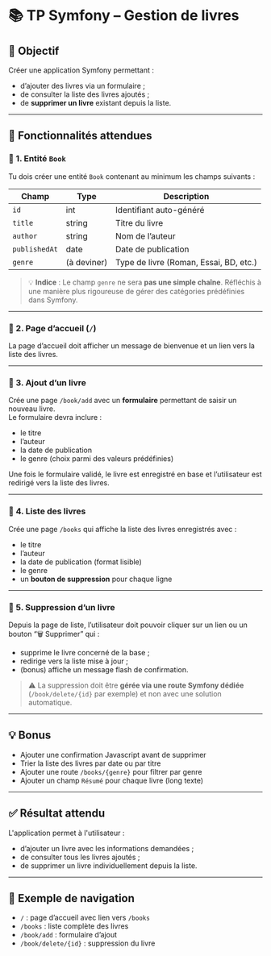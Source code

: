 # 📚 TP Symfony – Gestion de livres

## 🎯 Objectif

Créer une application Symfony permettant :

- d’ajouter des livres via un formulaire ;
- de consulter la liste des livres ajoutés ;
- de **supprimer un livre** existant depuis la liste.

---

## 📌 Fonctionnalités attendues

### 🔹 1. Entité `Book`

Tu dois créer une entité `Book` contenant au minimum les champs suivants :

| Champ       | Type     | Description                                |
|-------------|----------|--------------------------------------------|
| `id`        | int      | Identifiant auto-généré                    |
| `title`     | string   | Titre du livre                             |
| `author`    | string   | Nom de l’auteur                            |
| `publishedAt` | date   | Date de publication                        |
| `genre`     | (à deviner) | Type de livre (Roman, Essai, BD, etc.)     |

> 💡 **Indice** : Le champ `genre` ne sera **pas une simple chaîne**. Réfléchis à une manière plus rigoureuse de gérer des catégories prédéfinies dans Symfony.

---

### 🔹 2. Page d’accueil (`/`)

La page d’accueil doit afficher un message de bienvenue et un lien vers la liste des livres.

---

### 🔹 3. Ajout d’un livre

Crée une page `/book/add` avec un **formulaire** permettant de saisir un nouveau livre.  
Le formulaire devra inclure :

- le titre
- l’auteur
- la date de publication
- le genre (choix parmi des valeurs prédéfinies)

Une fois le formulaire validé, le livre est enregistré en base et l’utilisateur est redirigé vers la liste des livres.

---

### 🔹 4. Liste des livres

Crée une page `/books` qui affiche la liste des livres enregistrés avec :

- le titre
- l’auteur
- la date de publication (format lisible)
- le genre
- un **bouton de suppression** pour chaque ligne

---

### 🔹 5. Suppression d’un livre

Depuis la page de liste, l’utilisateur doit pouvoir cliquer sur un lien ou un bouton “🗑 Supprimer” qui :

- supprime le livre concerné de la base ;
- redirige vers la liste mise à jour ;
- (bonus) affiche un message flash de confirmation.

> ⚠️ La suppression doit être **gérée via une route Symfony dédiée** (`/book/delete/{id}` par exemple) et non avec une solution automatique.

---

## 💡 Bonus

- Ajouter une confirmation Javascript avant de supprimer
- Trier la liste des livres par date ou par titre
- Ajouter une route `/books/{genre}` pour filtrer par genre
- Ajouter un champ `Résumé` pour chaque livre (long texte)

---

## ✅ Résultat attendu

L'application permet à l'utilisateur :

- d’ajouter un livre avec les informations demandées ;
- de consulter tous les livres ajoutés ;
- de supprimer un livre individuellement depuis la liste.

---

## 🔄 Exemple de navigation

- `/` : page d’accueil avec lien vers `/books`
- `/books` : liste complète des livres
- `/book/add` : formulaire d’ajout
- `/book/delete/{id}` : suppression du livre

